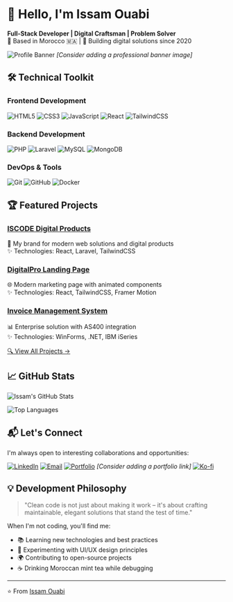 # 👋 Hello, I'm Issam Ouabi

**Full-Stack Developer | Digital Craftsman | Problem Solver**  
📍 Based in Morocco 🇲🇦 | 🚀 Building digital solutions since 2020  

![Profile Banner](https://github.com/issam-oua/issam-oua/blob/main/assets/github-banner.png) *[Consider adding a professional banner image]*

## 🛠️ Technical Toolkit

### Frontend Development
![HTML5](https://img.shields.io/badge/-HTML5-E34F26?style=flat&logo=html5&logoColor=white)
![CSS3](https://img.shields.io/badge/-CSS3-1572B6?style=flat&logo=css3&logoColor=white)
![JavaScript](https://img.shields.io/badge/-JavaScript-F7DF1E?style=flat&logo=javascript&logoColor=black)
![React](https://img.shields.io/badge/-React-61DAFB?style=flat&logo=react&logoColor=black)
![TailwindCSS](https://img.shields.io/badge/-TailwindCSS-06B6D4?style=flat&logo=tailwind-css&logoColor=white)

### Backend Development
![PHP](https://img.shields.io/badge/-PHP-777BB4?style=flat&logo=php&logoColor=white)
![Laravel](https://img.shields.io/badge/-Laravel-FF2D20?style=flat&logo=laravel&logoColor=white)
![MySQL](https://img.shields.io/badge/-MySQL-4479A1?style=flat&logo=mysql&logoColor=white)
![MongoDB](https://img.shields.io/badge/-MongoDB-47A248?style=flat&logo=mongodb&logoColor=white)

### DevOps & Tools
![Git](https://img.shields.io/badge/-Git-F05032?style=flat&logo=git&logoColor=white)
![GitHub](https://img.shields.io/badge/-GitHub-181717?style=flat&logo=github&logoColor=white)
![Docker](https://img.shields.io/badge/-Docker-2496ED?style=flat&logo=docker&logoColor=white)

## 🏆 Featured Projects

### [ISCODE Digital Products](https://github.com/issam-oua/iscode)
🚀 My brand for modern web solutions and digital products  
✨ Technologies: React, Laravel, TailwindCSS  

### [DigitalPro Landing Page](https://github.com/issam-oua/digitalpro-landing)
🌐 Modern marketing page with animated components  
✨ Technologies: React, TailwindCSS, Framer Motion  

### [Invoice Management System](https://github.com/issam-oua/invoice-system)
📊 Enterprise solution with AS400 integration  
✨ Technologies: WinForms, .NET, IBM iSeries  

[🔍 View All Projects →](https://github.com/issam-oua?tab=repositories)

## 📈 GitHub Stats

![Issam's GitHub Stats](https://github-readme-stats.vercel.app/api?username=issam-oua&show_icons=true&theme=radical&hide_border=true)

![Top Languages](https://github-readme-stats.vercel.app/api/top-langs/?username=issam-oua&layout=compact&theme=radical&hide_border=true)

## 📬 Let's Connect

I'm always open to interesting collaborations and opportunities:

[![LinkedIn](https://img.shields.io/badge/-LinkedIn-0A66C2?style=for-the-badge&logo=linkedin&logoColor=white)](https://www.linkedin.com/in/ouabi-issam/)
[![Email](https://img.shields.io/badge/-Email-EA4335?style=for-the-badge&logo=gmail&logoColor=white)](mailto:ouabiissam24@gmail.com)
[![Portfolio](https://img.shields.io/badge/-Portfolio-4285F4?style=for-the-badge&logo=google-chrome&logoColor=white)](https://iscode.dev) *[Consider adding a portfolio link]*
[![Ko-fi](https://img.shields.io/badge/-Ko--fi-FF5E5B?style=for-the-badge&logo=ko-fi&logoColor=white)](https://ko-fi.com/iscode)

## 💡 Development Philosophy

> "Clean code is not just about making it work – it's about crafting maintainable, elegant solutions that stand the test of time."

When I'm not coding, you'll find me:
- 📚 Learning new technologies and best practices
- 🎨 Experimenting with UI/UX design principles
- 🌍 Contributing to open-source projects
- ☕ Drinking Moroccan mint tea while debugging

---

⭐ From [Issam Ouabi](https://github.com/issam-oua)
